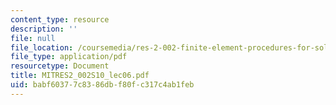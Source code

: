 ```yaml
---
content_type: resource
description: ''
file: null
file_location: /coursemedia/res-2-002-finite-element-procedures-for-solids-and-structures-spring-2010/babf60377c8386dbf80fc317c4ab1feb_MITRES2_002S10_lec06.pdf
file_type: application/pdf
resourcetype: Document
title: MITRES2_002S10_lec06.pdf
uid: babf6037-7c83-86db-f80f-c317c4ab1feb
---
```

